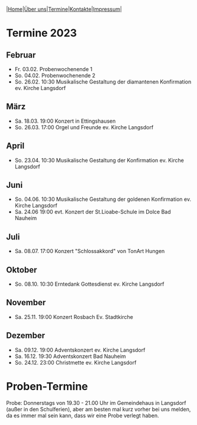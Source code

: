 |[Home](index.md)|[Über uns](ueber_uns.md)|[Termine](termine.md)|[Kontakte](kontakte.md)|[Impressum](impressum.md)|

# Termine 2023

## Februar

- Fr. 03.02.   Probenwochenende 1
- So. 04.02.   Probenwochenende 2
- So. 26.02.   10:30   Musikalische Gestaltung der diamantenen Konfirmation  ev. Kirche Langsdorf

## März

- Sa. 18.03.   19:00   Konzert in Ettingshausen
- So. 26.03.   17:00   Orgel und Freunde ev. Kirche Langsdorf 

## April

- So. 23.04.   10:30   Musikalische Gestaltung der Konfirmation  ev. Kirche Langsdorf

## Juni

- So. 04.06.   10:30   Musikalische Gestaltung der goldenen Konfirmation  ev. Kirche Langsdorf
- Sa. 24.06    19:00   evt. Konzert der St.Lioabe-Schule im Dolce Bad Nauheim

## Juli

- Sa. 08.07.   17:00   Konzert "Schlossakkord" von TonArt Hungen

## Oktober

- So. 08.10.   10:30   Erntedank Gottesdienst ev. Kirche Langsdorf
  
## November

- Sa. 25.11.   19:00   Konzert Rosbach Ev. Stadtkirche
  
## Dezember

- Sa. 09.12.   19:00   Adventskonzert ev. Kirche Langsdorf
- Sa. 16.12.   19:30   Adventskonzert Bad Nauheim
- So. 24.12.   23:00   Christmette ev. Kirche Langsdorf

# Proben-Termine

Probe: Donnerstags von 19.30 - 21.00 Uhr im Gemeindehaus in Langsdorf (außer in den Schulferien), aber am besten mal kurz vorher bei uns melden, da es immer mal sein kann, dass wir eine Probe verlegt haben.
